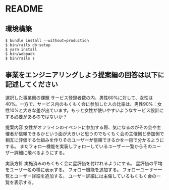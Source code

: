 # README

## 環境構築
```
$ bundle install --without=production
$ bin/rails db:setup
$ yarn install
$ bin/webpack
$ bin/rails s
```

## 事業をエンジニアリングしよう提案編の回答は以下に記述してください
選択した事業側の課題
サービス登録者数の内、男性60%に対して、女性は40%。一方で、サービス内のもくもく会に参加した人の比率は、男性90%：女性10%と大きな差が出ています。もっと女性が使いやすいようなサービス設計にする必要があるのではないか？

提案内容
女性がオフラインのイベントに参加する際、気になるのがその会や主催者が信頼できるかという面が大きいと思うのでもくもく会の主催側と参加側で相互に評価する仕組みを作りそのユーザーが信頼できるかを一目で分かるようにする。
またフォロー機能を実装しフォローしているユーザー一覧からそのユーザー詳細に飛べるようにする。

実装方針
実施済みのもくもく会に星評価を付けれるようにする。
星評価の平均をユーザー名の横に表示する。
フォロー機能を追加する。
フォローユーザー一覧とユーザー詳細を追加する。
ユーザー詳細には主催しているもくもく会の一覧を表示する。
